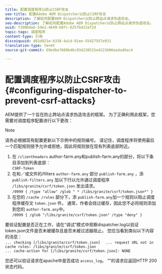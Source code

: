 ```yaml
---
title: 配置调度程序以防止CSRF攻击
seo-title: 配置Adobe AEM Dispatcher以防止CSRF攻击
description: 了解如何配置AEM Dispatcher以防止跨站点请求伪造攻击。
seo-description: 了解如何配置Adobe AEM Dispatcher以防止跨站点请求伪造攻击。
uuid: f290bdeb-54e2-4649-b0fc-6257b422af2d
topic-tags: 调度程序
content-type: 引用
discoiquuid: d61d021e-b338-4a1d-91ee-55427557e931
translation-type: tm+mt
source-git-commit: 69edbe7608b46c93d238515e4223606eadad0ac4

---
```



# 配置调度程序以防止CSRF攻击{#configuring-dispatcher-to-prevent-csrf-attacks}

AEM提供了一个旨在防止跨站点请求伪造攻击的框架。 为了正确利用此框架，您需要对调度程序配置进行以下更改：

>[!NOTE]
>
>请务必根据现有配置更新以下示例中的规则编号。 请记住，调度程序将使用最后一个匹配规则授予允许或拒绝，因此将规则放在现有列表底部附近。

1. 在 `/clientheaders` author-farm.any和publish-farm.any的部分，将以下条目添加到列表底部：\
   `CSRF-Token`
1. 在和／或文件的/filters `author-farm.any` 部分 `publish-farm.any` ，添 `publish-filters.any` 加以下行以允许通过调度程序 `/libs/granite/csrf/token.json` 发出请求。\
   `/0999 { /type "allow" /glob " * /libs/granite/csrf/token.json*" }`
1. 在您的 `/cache /rules` 部分下，添 `publish-farm.any`加一个规则以阻止调度程序缓存文 `token.json` 件。 通常，作者会绕过缓存，因此您不必将规则添加到您的 `author-farm.any`中。\
   `/0999 { /glob "/libs/granite/csrf/token.json" /type "deny" }`

要验证配置是否正在工作，请在“调试”模式中观察dispatcher.log以验证token.json文件是否未被缓存且是否未被过滤器阻止。 您应当看到类似以下内容的消息：\
`... checking [/libs/granite/csrf/token.json]  `
`... request URL not in cache rules: /libs/granite/csrf/token.json`\
`... cache-action for [/libs/granite/csrf/token.json]: NONE`

您还可以验证请求在apache中是否成功 `access_log`。 “”的请求应返回HTTP 200状态代码。
